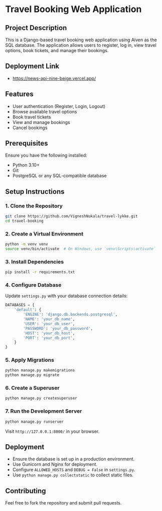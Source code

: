 # Travel Booking Web Application

## Project Description
This is a Django-based travel booking web application using Aiven as the SQL database. The application allows users to register, log in, view travel options, book tickets, and manage their bookings.

## Deployment Link
- https://news-api-nine-beige.vercel.app/

## Features
- User authentication (Register, Login, Logout)
- Browse available travel options
- Book travel tickets
- View and manage bookings
- Cancel bookings

## Prerequisites
Ensure you have the following installed:
- Python 3.10+
- Git
- PostgreSQL or any SQL-compatible database

## Setup Instructions
### 1. Clone the Repository
```bash
git clone https://github.com/VigneshNukala/travel-lykke.git
cd travel-booking
```

### 2. Create a Virtual Environment
```bash
python -m venv venv
source venv/bin/activate  # On Windows, use `venv\Scripts\activate`
```

### 3. Install Dependencies
```bash
pip install -r requirements.txt
```

### 4. Configure Database
Update `settings.py` with your database connection details:
```python
DATABASES = {
    'default': {
        'ENGINE': 'django.db.backends.postgresql',
        'NAME': 'your_db_name',
        'USER': 'your_db_user',
        'PASSWORD': 'your_db_password',
        'HOST': 'your_db_host',
        'PORT': 'your_db_port',
    }
}
```

### 5. Apply Migrations
```bash
python manage.py makemigrations
python manage.py migrate
```

### 6. Create a Superuser
```bash
python manage.py createsuperuser
```

### 7. Run the Development Server
```bash
python manage.py runserver
```

Visit `http://127.0.0.1:8000/` in your browser.

## Deployment
- Ensure the database is set up in a production environment.
- Use Gunicorn and Nginx for deployment.
- Configure `ALLOWED_HOSTS` and `DEBUG = False` in `settings.py`.
- Use `python manage.py collectstatic` to collect static files.

## Contributing
Feel free to fork the repository and submit pull requests.
